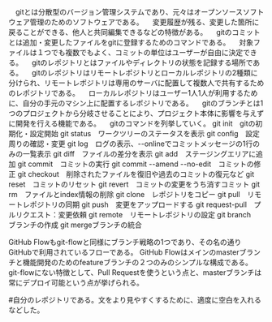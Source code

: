 　gitとは分散型のバージョン管理システムであり、元々はオープンソースソフトウェア管理のためのソフトウェアである。
　変更履歴が残る、変更した箇所に戻ることができる、他人と共同編集できるなどの特徴がある。
　gitのコミットとは追加・変更したファイルをgitに登録するためのコマンドである。
　対象ファイルは１つでも複数でもよく、コミットの単位はユーザーが自由に決定できる。
　gitのレポジトリとはファイルやディレクトリの状態を記録する場所である。
　gitのレポジトリはリモートレポジトリとローカルレポジトリの2種類に分けられ、リモートレポジトリは専用のサーバに配置して複数人で共有するためのレポジトリである。
　ローカルレポジトリはユーザー1人1人が利用するために、自分の手元のマシン上に配置するレポジトリである。
　gitのブランチとは1つのプロジェクトから分岐させることにより、プロジェクト本体に影響を与えずに開発を行える機能である。
　gitのコマンドを列挙していく。
git init　gitの初期化・設定開始
git status　ワークツリーのステータスを表示
git config　設定周りの確認・変更
git log　ログの表示、--onlineでコミットメッセージの1行のみの一覧表示
git diff　ファイルの差分を表示
git add　ステージングエリアに追加
git commit　コミットの実行
git commit --amend --no-edit　コミットの修正
git checkout　削除されたファイルを復旧や過去のコミットの復元など
git reset　コミットのリセット
git revert　コミットの変更をうち消すコミット
git rm　ファイルとindex情報の削除
git clone　レポジトリをコピー
git pull　リモートレポジトリの同期
git push　変更をアップロードする
git request-pull　プルリクエスト：変更依頼
git remote　リモートレポジトリの設定
git branch　ブランチの作成
git mergeブランチの統合

GitHub Flowもgit-flowと同様にブランチ戦略の1つであり、その名の通りGitHubで利用されているフローである。
GitHub Flowはメインのmasterブランチと機能開発のためのfeatureブランチの２つのみのシンプルな構成である。
git-flowにない特徴として、Pull Requestを使うという点と、masterブランチは常にデプロイ可能という点が挙げられる。

#自分のレポジトリである。文をより見やすくするために、適度に空白を入れるなどした。
